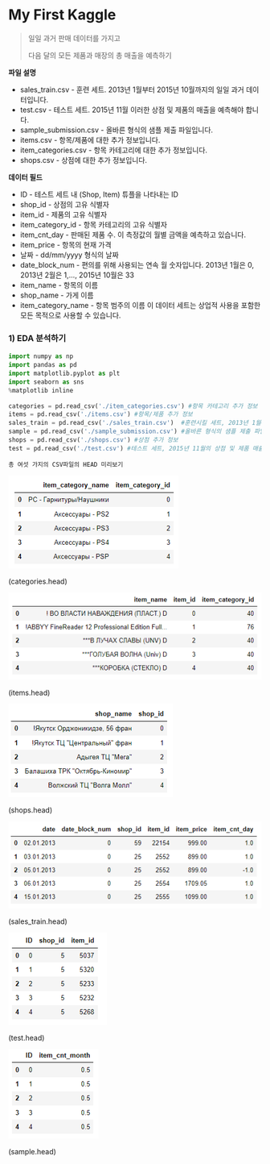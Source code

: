 # My First Kaggle

> 일일 과거 판매 데이터를 가지고
>
> 다음 달의 모든 제품과 매장의 총 매출을 예측하기



**파일 설명**

- sales_train.csv - 훈련 세트. 2013년 1월부터 2015년 10월까지의 일일 과거 데이터입니다.
- test.csv - 테스트 세트. 2015년 11월 이러한 상점 및 제품의 매출을 예측해야 합니다.
- sample_submission.csv - 올바른 형식의 샘플 제출 파일입니다.
- items.csv - 항목/제품에 대한 추가 정보입니다.
- item_categories.csv - 항목 카테고리에 대한 추가 정보입니다.
- shops.csv - 상점에 대한 추가 정보입니다.



**데이터 필드**

- ID - 테스트 세트 내 (Shop, Item) 튜플을 나타내는 ID
- shop_id - 상점의 고유 식별자
- item_id - 제품의 고유 식별자
- item_category_id - 항목 카테고리의 고유 식별자
- item_cnt_day - 판매된 제품 수. 이 측정값의 월별 금액을 예측하고 있습니다.
- item_price - 항목의 현재 가격
- 날짜 - dd/mm/yyyy 형식의 날짜
- date_block_num - 편의를 위해 사용되는 연속 월 숫자입니다. 2013년 1월은 0, 2013년 2월은 1,..., 2015년 10월은 33
- item_name - 항목의 이름
- shop_name - 가게 이름
- item_category_name - 항목 범주의 이름 이 데이터 세트는 상업적 사용을 포함한 모든 목적으로 사용할 수 있습니다.



### 1) EDA 분석하기

```python
import numpy as np
import pandas as pd
import matplotlib.pyplot as plt
import seaborn as sns
%matplotlib inline
```

```python
categories = pd.read_csv('./item_categories.csv') #항목 카테고리 추가 정보
items = pd.read_csv('./items.csv') #항목/제품 추가 정보
sales_train = pd.read_csv('./sales_train.csv')  #훈련시킬 세트, 2013년 1월~ 2015년 10월까지 데이터
sample = pd.read_csv('./sample_submission.csv') #올바른 형식의 샘플 제출 파일
shops = pd.read_csv('./shops.csv') #상점 추가 정보
test = pd.read_csv('./test.csv') #테스트 세트, 2015년 11월의 상점 및 제품 매출 예측
```

```
총 여섯 가지의 CSV파일의 HEAD 미리보기
```

![image-20220215224852164](Kaggle.assets/image-20220215224852164.png)

(categories.head)

![image-20220215224926582](Kaggle.assets/image-20220215224926582.png)

(items.head)

![image-20220215224948734](Kaggle.assets/image-20220215224948734.png)

(shops.head)

![image-20220215225039476](Kaggle.assets/image-20220215225039476.png)

(sales_train.head)

![image-20220215225120414](Kaggle.assets/image-20220215225120414.png)

(test.head)

![image-20220215225142455](Kaggle.assets/image-20220215225142455.png)

(sample.head)
